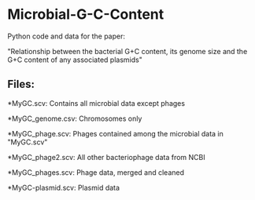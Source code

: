 # Microbial-G-C-Content
Python code and data for the paper:

"Relationship between the bacterial G+C content, its genome size and the G+C content of any associated plasmids"

## Files:

*MyGC.scv: Contains all microbial data except phages

*MyGC_genome.csv: Chromosomes only

*MyGC_phage.scv: Phages contained among the microbial data in "MyGC.scv"

*MyGC_phage2.scv: All other bacteriophage data from NCBI

*MyGC_phages.scv: Phage data, merged and cleaned

*MyGC-plasmid.scv: Plasmid data
